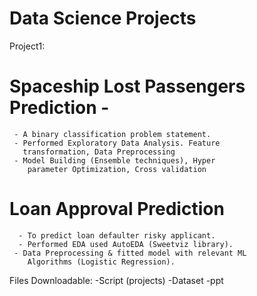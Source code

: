 # Data Science Projects

Project1: 
# Spaceship Lost Passengers Prediction -
     - A binary classification problem statement.   
     - Performed Exploratory Data Analysis. Feature 
       transformation, Data Preprocessing     
     - Model Building (Ensemble techniques), Hyper
        parameter Optimization, Cross validation

# Loan Approval Prediction  
      - To predict loan defaulter risky applicant. 
      - Performed EDA used AutoEDA (Sweetviz library).
     - Data Preprocessing & fitted model with relevant ML 
        Algorithms (Logistic Regression).
        
Files Downloadable:
-Script (projects)
-Dataset
-ppt
      
